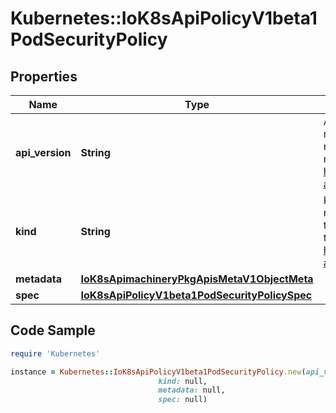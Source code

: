 # Kubernetes::IoK8sApiPolicyV1beta1PodSecurityPolicy

## Properties

Name | Type | Description | Notes
------------ | ------------- | ------------- | -------------
**api_version** | **String** | APIVersion defines the versioned schema of this representation of an object. Servers should convert recognized schemas to the latest internal value, and may reject unrecognized values. More info: https://git.k8s.io/community/contributors/devel/sig-architecture/api-conventions.md#resources | [optional] 
**kind** | **String** | Kind is a string value representing the REST resource this object represents. Servers may infer this from the endpoint the client submits requests to. Cannot be updated. In CamelCase. More info: https://git.k8s.io/community/contributors/devel/sig-architecture/api-conventions.md#types-kinds | [optional] 
**metadata** | [**IoK8sApimachineryPkgApisMetaV1ObjectMeta**](IoK8sApimachineryPkgApisMetaV1ObjectMeta.md) |  | [optional] 
**spec** | [**IoK8sApiPolicyV1beta1PodSecurityPolicySpec**](IoK8sApiPolicyV1beta1PodSecurityPolicySpec.md) |  | [optional] 

## Code Sample

```ruby
require 'Kubernetes'

instance = Kubernetes::IoK8sApiPolicyV1beta1PodSecurityPolicy.new(api_version: null,
                                 kind: null,
                                 metadata: null,
                                 spec: null)
```


